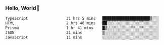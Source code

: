 
### Hello, World🐤

<!--START_SECTION:waka-->

```txt
TypeScript                 31 hrs 5 mins   █████████████████████▒░░░   85.74 %
HTML                       2 hrs 40 mins   ██░░░░░░░░░░░░░░░░░░░░░░░   07.36 %
Prisma                     1 hr 41 mins    █▒░░░░░░░░░░░░░░░░░░░░░░░   04.68 %
JSON                       21 mins         ▒░░░░░░░░░░░░░░░░░░░░░░░░   00.97 %
JavaScript                 11 mins         ░░░░░░░░░░░░░░░░░░░░░░░░░   00.54 %
```

<!--END_SECTION:waka-->
